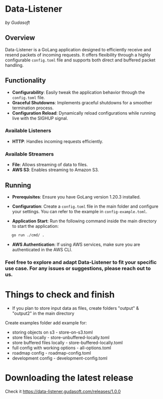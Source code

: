 # Data-Listener

*by Gudasoft*

## Overview

Data-Listener is a GoLang application designed to efficiently receive and resend packets of incoming requests. It offers flexibility through a highly configurable `config.toml` file and supports both direct and buffered packet handling.

## Functionality

- **Configurability**: Easily tweak the application behavior through the `config.toml` file.
- **Graceful Shutdowns**: Implements graceful shutdowns for a smoother termination process.
- **Configuration Reload**: Dynamically reload configurations while running live with the SIGHUP signal.

### Available Listeners

- **HTTP**: Handles incoming requests efficiently.

### Available Streamers

- **File**: Allows streaming of data to files.
- **AWS S3**: Enables streaming to Amazon S3.

## Running

- **Prerequisites**: Ensure you have GoLang version 1.20.3 installed.

- **Configuration**: Create a `config.toml` file in the main folder and configure your settings. You can refer to the example in `config-example.toml`.

- **Application Start**: Run the following command inside the main directory to start the application:

```bash
   go run ./cmd/ .
```

- **AWS Authentication**: If using AWS services, make sure you are authenticated in the AWS CLI.

### Feel free to explore and adapt Data-Listener to fit your specific use case. For any issues or suggestions, please reach out to us.

# Things to check and finish

- If you plan to store input data as files, create folders "output" & "output2" in the main directory

Create examples folder add example for:

  - storing objects on s3 - store-on-s3.toml
  - store files locally - store-unbuffered-locally.toml
  - store buffered files locally - store-buffered-locally.toml
  - full config with working options - all-options.toml
  - roadmap config  - roadmap-config.toml
  - development config  - development-config.toml


# Downloading the latest release

Check it https://data-listener.gudasoft.com/releases/1.0.0




